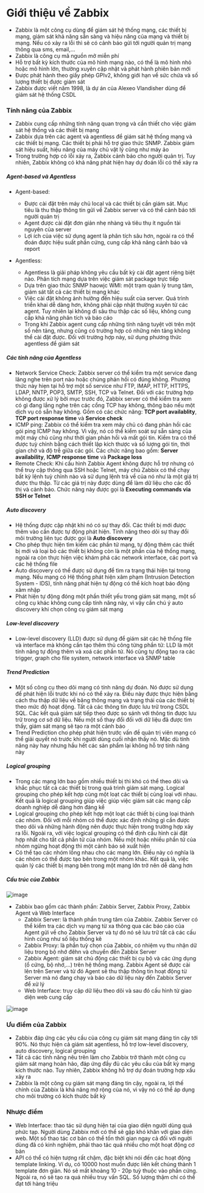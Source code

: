 # Giới thiệu về Zabbix
- Zabbix là một công cụ dùng để giám sát hệ thống mạng, các thiết bị mạng, giám sát khả năng sẵn sàng và hiệu năng của mạng và thiết bị mạng. Nếu có xảy ra lỗi thì sẽ có cảnh báo gửi tới người quản trị mạng thông qua sms, email,...
- Zabbix là công cụ mã nguồn mở miễn phí
- Hỗ trợ bất kỳ kích thước của mô hình mạng nào, có thể là mô hình nhỏ hoặc mô hình lớn, thường xuyên cập nhật và phát hành phiên bản mới
- Được phát hành theo giấy phép GPIv2, không giới hạn về sức chứa và số lượng thiết bị được giám sát
- Zabbix được viết năm 1998, là dự án của Alexeo Vlandisher dùng để giám sát hệ thống CSDL

### Tính năng của Zabbix
- Zabbix cung cấp những tính năng quan trọng và cần thiết cho việc giám sát hệ thống và các thiết bị mạng
- Zabbix dựa trên các agent và agentless để giám sát hệ thống mạng và các thiết bị mạng. Các thiết bị phải hỗ trợ giao thức SNMP. Zabbix giám sát hiệu suất, hiệu năng của máy chủ vật lý cũng như máy ảo
- Trong trường hợp có lỗi xảy ra, Zabbix cảnh báo cho người quản trị. Tuy nhiên, Zabbix không có khả năng phát hiện hay dự đoán lỗi có thể xảy ra

##### Agent-based và Agentless
- Agent-based:
    - Được cài đặt trên máy chủ local và các thiết bị cần giám sát. Mục tiêu là thu thập thông tin gửi về Zabbix server và có thể cảnh báo tới người quản trị
    - Agent được cài đặt đơn giản nhẹ nhàng và tiêu thụ ít nguồn tài nguyên của server
    - Lợi ích của việc sử dụng agent là phân tích sâu hơn, ngoài ra có thể đoán được hiệu suất phần cứng, cung cấp khả năng cảnh báo và report

- Agentless:
    - Agentless là giải pháp không yêu cầu bất kỳ cài đặt agent riêng biệt nào. Phân tích mạng dựa trên việc giám sát package trực tiếp
    - Dựa trên giao thức SNMP haowjc WMI: một trạm quản lý trung tâm, giám sát tất cả các thiết bị mạng khác
    - Việc cài đặt không ảnh hưởng đến hiệu suất của server. Quá trình triển khai dễ dàng hơn, không phải cập nhật thường xuyên từ các agent. Tuy nhiên lại không đi sâu thu thập các số liệu, không cung cấp khả năng phân tích và báo cáo
    - Trong khi Zabbix agent cung cấp những tính năng tuyệt vời trên một số nền tảng, nhưng cũng có trường hợp có những nên tảng không thể cài đặt được. Đối với trường hợp này, sử dụng phương thức agentless để giám sát

##### Các tính năng của Agentless
- Network Service Check: Zabbix server có thể kiểm tra một service đang lăng nghe trên port nào hoặc chúng phản hồi có đúng không. Phương thức này hiẹn tại hỗ trợ một số service như FTP, IMAP, HTTP, HTTPS, LDAP, NNTP, POP3, SMTP, SSH, TCP và Telnet. Đối với các trường hợp không được xử lý bởi mục trước đó, Zabbix server có thể kiểm tra xem có gì đang lắng nghe trên các cổng TCP hay không, thông báo nếu một dịch vụ có sẵn hay không. Gồm có các chức năng: **TCP port availablity**, **TCP port response time** và **Service check**
- ICMP ping: Zabbix có thể kiểm tra xem máy chủ có đang phản hồi các gói ping ICMP hay không. Vì vậy, nó có thể kiểm soát sự sẵn sàng của một máy chủ cũng như thời gian phản hồi và mất gói tin. Kiểm tra có thể được tuỳ chỉnh bằng cách thiết lập kích thược và số lượng gói tin, thời gian chờ và độ trễ giữa các gói. Các chức năng bao gồm: **Server availability**, **ICMP response time** và **Package loss**
- Remote Check: Khi cấu hình Zabbix Agent không được hỗ trợ nhưng có thể truy cập thông qua SSH hoặc Telnet, máy chủ Zabbix có thể chạy bất kỳ lệnh tuỳ chỉnh nào và sử dụng lệnh trả về của nó như là một giá trị được thu thập. Từ các giá trị này được dùng để làm dữ liệu cho các đồ thị và cảnh báo. Chức năng này được gọi là **Executing commands via SSH or Telnet**

##### Auto discovery
- Hệ thống được cập nhật khi nó có sự thay đổi. Các thiết bị mới được thêm vào cần được tự động phát hiện. Tính năng theo dõi sự thay đổi môi trường liên tục được gọi là **Auto discovery**
- Cho phép thực hiện tìm kiếm các phần tử mạng, tự động thêm các thiết bị mới và loại bỏ các thiết bị không còn là một phần của hệ thống mạng, ngoài ra còn thực hiện việc khám phá các network interface, các port và các hệ thống file
- Auto discovery có thể được sử dụng để tìm ra trạng thái hiện tại trong mạng. Nếu mạng có Hệ thống phát hiện xâm phạm (Intrusion Detection System - IDS), tính năng phát hiện tự động có thể kích hoạt báo động xâm nhập
- Phát hiện tự động đóng một phần thiết yếu trong giám sát mạng, một số công cụ khác không cung cấp tính năng này, vì vậy cần chú ý auto discovery khi chọn công cụ giám sát mạng

##### Low-level discovery
- Low-level discovery (LLD) được sử dụng để giám sát các hệ thống file và interface mà không cần tạo thêm thủ công từng phần tử: LLD là một tính năng tự động thêm và xoá các phần tử. Nó cũng tự động tạo ra các trigger, graph cho file system, network interface và SNMP table

##### Trend Prediction
- Một số công cụ theo dõi mạng có tính năng dự đoán. Nó được sử dụng để phát hiện lỗi trước khi nó có thể xảy ra. Điều này được thực hiện bằng cách thu thập dữ liệu về băng thông mạng và trạng thái của các thiết bị theo mức độ hoạt động. Tất cả các thông tin được lưu trữ trong CSDL SQL. Các kết quả giám sát tiếp theo được so sánh với thông tin được lưu trữ trong cơ sở dữ liệu. Nếu một số thay đổi đối với dữ liệu đã được tìm thấy, giám sát mạng sẽ tạo ra một cảnh báo
- Trend Prediction cho phép phát hiện trước vấn đề quản trị viên mạng có thể giải quyết nó trước khi người dùng cuối nhận thấy nó. Mặc dù tính năng này hay nhưng hầu hết các sản phẩm lại không hỗ trợ tính năng này

##### Logical grouping
- Trong các mạng lớn bao gồm nhiều thiết bị thì khó có thể theo dõi và khắc phục tất cả các thiết bị trong quá trình giám sát mạng. Logical grouping cho phép kết hợp cùng một loạt các thiết bị cùng loại với nhau. Kết quả là logical grouping giúp việc giúp việc giám sát các mạng cấp doanh nghiệp dễ dàng hơn đáng kể
- Logical grouping cho phép kết hợp một loạt các thiết bị cùng loại thành các nhóm. Đối với mỗi nhóm có thể được xác định những gì cần được theo dõi và những hành động nên được thực hiện trong trường hợp xảy ra lỗi. Ngoài ra, với việc logical grouping có thể định cấu hình cài đặt hợp nhất cho tất cả phần tử của nhóm. Nếu một hoặc nhiều phần tử của nhóm ngừng hoạt động thì một cảnh báo sẽ xuất hiện
- Có thể tạo các nhóm lồng nhau cho các mạng lớn. Điều này có nghĩa là các nhóm có thể được tạo bên trong một nhóm khác. Kết quả là, việc quản lý các thiết bị mạng bên trong một mạng lớn trở nên dễ dàng hơn

##### Cấu trúc của Zabbix

![image](https://github.com/shaidoka/thuctap-NhanHoa/raw/main/CheckMK_Zabbix/CheckMK/images/checkmk_15.png)

- Zabbix bao gồm các thành phần: Zabbix Server, Zabbix Proxy, Zabbix Agent và Web Interface
    - Zabbix Server: là thành phần trung tâm của Zabbix. Zabbix Server có thể kiểm tra các dịch vụ mạng từ xa thông qua các báo cáo của Agent gửi về cho Zabbix Server và tự đó nó sẽ lưu trữ tất cả các cấu hình cũng như số liệu thống kê
    - Zabbix Proxy: là phần tuỳ chọn của Zabbix, có nhiệm vụ thu nhận dữ liệu trong bộ nhớ đêhn và chuyển đến Zabbix Server
    - Zabbix Agent: giám sát chủ động các thiết bị cụ bộ và các ứng dụng (ổ cứng, bộ nhớ,...) trên hệ thống mạng. Zabbix Agent sẽ được cài lên trên Server và từ đó Agent sẽ thu thập thông tin hoạt động từ Server mà nó đang chạy và báo cáo dữ liệu này đến Zabbix Server để xử lý
    - Web Interface: truy cập dữ liệu theo dõi và sau đó cấu hình từ giao diện web cung cấp

![image](https://github.com/shaidoka/thuctap-NhanHoa/raw/main/CheckMK_Zabbix/CheckMK/images/checkmk_16.png)

### Ưu điểm của Zabbix
- Zabbix đáp ứng các yêu cầu của công cụ giám sát mạng đáng tin cậy tới 90%. Nó thực hiện cả giám sát agentless, hỗ trợ low-level discovery, auto discovery, logical grouping
- Tất cả các tính năng nêu trên làm cho Zabbix trở thành một công cụ giám sát mạng hoàn hảo, đáp ứng đầy đủ các yêu cầu của bất kỳ mạng kích thước nào. Tuy nhiên, Zabbix không hỗ trợ dự đoán trường hợp xấu xảy ra
- Zabbix là một công cụ giám sát mạng đáng tin cậy, ngoài ra, lợi thế chính của Zabbix là khả năng mở rộng của nó, vì vậy nó có thể áp dụng cho môi trường có kích thước bất kỳ

### Nhược điểm
- Web Interface: thao tác sử dụng hiện tại của giao diện người dùng quá phức tạp. Người dùng Zabbix mới có thể sẽ gặp khó khăn với giao diện web. Một số thao tác cơ bản có thể tốn thời gian ngay cả đối với người dùng đã có kinh nghiệm, phải thao tác quá nhiều cho một hoạt động cơ bản
- API có thể có hiện tượng rất chậm, đặc biệt khi nói đến các hoạt động template linking. Ví dụ, có 10000 host muốn được liên kết chúng thành 1 template đơn giản. Nó sẽ mất khoảng 10 - 20p tuỳ thuộc vào phần cứng. Ngoài ra, nó sẽ tạo ra quá nhiều truy vấn SQL. Số lượng thậm chí có thể đạt tới hàng triệu